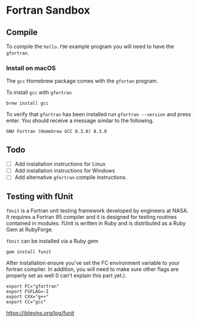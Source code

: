 # Fortran Sandbox

## Compile
To compile the `hello.f90` example program you will need to have the
`gfortran`.

### Install on macOS
The `gcc` Homebrew package comes with the `gfortan` program.

To install `gcc` with `gfortran`

```
brew install gcc
```

To verify that `gfortran` has been installed run `gfortran --version` and
press enter. You should receive a message similar to the following.

```
GNU Fortran (Homebrew GCC 8.3.0) 8.3.0
```

## Todo

- [ ] Add installation instructions for Linux
- [ ] Add installation instructions for Windows
- [ ] Add alternative `gfortran` compile instructions.

## Testing with fUnit
`fUnit` is a Fortran unit testing framework developed by engineers at NASA. It 
requires a Fortran 95 compiler and it is designed for testing routines 
contained in modules. fUnit is written in Ruby and is distributed as a Ruby 
Gem at RubyForge.

`fUnit` can be installed via a Ruby gem
```
gem install funit
```

After installation ensure you've set the FC environment variable to your
fortran compiler. In addition, you will need to make sure other flags are
properly set as well (I can't explain this part yet.).
```
export FC="gfortran"
export FSFLAG=-I
export CXX="g++"
export CC="gcc"
```

https://jblevins.org/log/funit
